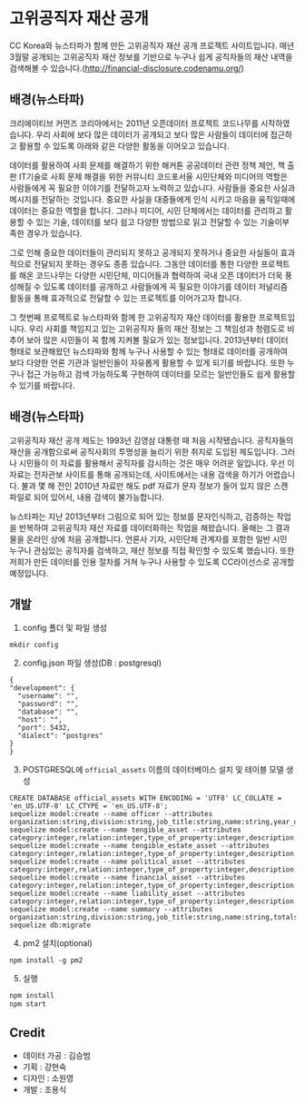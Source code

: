 고위공직자 재산 공개
================
CC Korea와 뉴스타파가 함께 만든 고위공직자 재산 공개 프로젝트 사이트입니다. 매년 3월말 공개되는 고위공직자 재산 정보를 기반으로 누구나 쉽게 공직자들의 재산 내역을 검색해볼 수 있습니다.(http://financial-disclosure.codenamu.org/)

배경(뉴스타파)
---
크리에이티브 커먼즈 코리아에서는 2011년 오픈데이터 프로젝트 코드나무를 시작하였습니다.
우리 사회에 보다 많은 데이터가 공개되고 보다 많은 사람들이 데이터에 접근하고 활용할 수 있도록 아래와 같은 다양한 활동을 이어오고 있습니다.

데이터를 활용하여 사회 문제를 해결하기 위한 해커톤
공공데이터 관련 정책 제언, 책 출판
IT기술로 사회 문제 해결을 위한 커뮤니티 코드포서울
시민단체와 미디어의 역할은 사람들에게 꼭 필요한 이야기를 전달하고자 노력하고 있습니다. 사람들을 중요한 사실과 메시지를 전달하는 것입니다. 중요한 사실을 대중들에게 인식 시키고 마음을 움직일때에 데이터는 중요한 역할을 합니다. 그러나 미디어, 시민 단체에서는 데이터를 관리하고 활용할 수 있는 기술, 데이터를 보다 쉽고 다양한 방법으로 읽고 전달할 수 있는 기술이부족한 경우가 있습니다.

그로 인해 중요한 데이터들이 관리되지 못하고 공개되지 못하거나 중요한 사실들이 효과적으로 전달되지 못하는 경우도 종종 있습니다. 그동안 데이터를 통한 다양한 프로젝트를 해온 코드나무는 다양한 시민단체, 미디어들과 협력하여 국내 오픈 데이터가 더욱 풍성해질 수 있도록 데이터를 공개하고 사람들에게 꼭 필요한 이야기를 데이터 저널리즘 활동을 통해 효과적으로 전달할 수 있는 프로젝트를 이어가고자 합니다.

그 첫번째 프로젝트로 뉴스타파와 함께 한 고위공직자 재산 데이터를 활용한 프로젝트입니다.
우리 사회를 책임지고 있는 고위공직자 들의 재산 정보는 그 책임성과 청렴도로 비추어 보아 많은 시민들이 꼭 함께 지켜볼 필요가 있는 정보입니다. 2013년부터 데이터 형태로 보관해왔던 뉴스타파와 함께 누구나 사용할 수 있는 형태로 데이터를 공개하여 보다 다양한 언론 기관과 일반인들이 자유롭게 활용할 수 있게 되기를 바랍니다. 또한 누구나 접근 가능하고 검색 가능하도록 구현하여 데이터를 모르는 일반인들도 쉽게 활용할 수 있기를 바랍니다.

배경(뉴스타파)
---
고위공직자 재산 공개 제도는 1993년 김영삼 대통령 때 처음 시작됐습니다. 공직자들의 재산을 공개함으로써 공직사회의 투명성을 늘리기 위한 취지로 도입된 제도입니다. 그러나 시민들이 이 자료를 활용해서 공직자를 감시하는 것은 매우 어려운 일입니다. 우선 이 자료는 전자관보 사이트를 통해 공개되는데, 사이트에서는 내용 검색을 하기가 어렵습니다. 불과 몇 해 전인 2010년 자료만 해도 pdf 자료가 문자 정보가 들어 있지 않은 스캔 파일로 되어 있어서, 내용 검색이 불가능합니다.

뉴스타파는 지난 2013년부터 그림으로 되어 있는 정보를 문자인식하고, 검증하는 작업을 반복하여 고위공직자 재산 자료를 데이터화하는 작업을 해왔습니다. 올해는 그 결과물을 온라인 상에 처음 공개합니다. 언론사 기자, 시민단체 관계자를 포함한 일반 시민 누구나 관심있는 공직자를 검색하고, 재산 정보를 직접 확인할 수 있도록 했습니다. 또한 저희가 만든 데이터를 인용 절차를 거쳐 누구나 사용할 수 있도록 CC라이선스로 공개할 예정입니다.

개발
-----------

1. config 폴더 및 파일 생성
  ```/config
  mkdir config
  ```
2. config.json 파일 생성(DB : postgresql)
  ``` DB 커넥션 정보 입력
{  
  "development": {
    "username": "",
    "password": "",
    "database": "",
    "host": "",
    "port": 5432,
    "dialect": "postgres"
  }
}  
  ```
  
3. POSTGRESQL에 `official_assets` 이름의 데이터베이스 설치 및 테이블 모델 생성
  ```postgresql
  CREATE DATABASE official_assets WITH ENCODING = 'UTF8' LC_COLLATE = 'en_US.UTF-8' LC_CTYPE = 'en_US.UTF-8';
  sequelize model:create --name officer --attributes organization:string,division:string,job_title:string,name:string,year_of_investigating:integer
  sequelize model:create --name tengible_asset --attributes category:integer,relation:integer,type_of_property:integer,description:text,previous_price:integer,increase_price:integer,increase_deal_price:integer,decrease_price:integer,decrease_deal_price:integer,present_price:integer,reason_for_change:text,year_of_investigating:integer
  sequelize model:create --name tengible_estate_asset --attributes category:integer,relation:integer,type_of_property:integer,description:text,previous_price:integer,increase_price:integer,increase_deal_price:integer,decrease_price:integer,decrease_deal_price:integer,present_price:integer,reason_for_change:text,year_of_investigating:integer
  sequelize model:create --name political_asset --attributes category:integer,relation:integer,type_of_property:integer,description:text,previous_price:integer,increase_price:integer,increase_deal_price:integer,decrease_price:integer,decrease_deal_price:integer,present_price:integer,reason_for_change:text,year_of_investigating:integer
  sequelize model:create --name financial_asset --attributes category:integer,relation:integer,type_of_property:integer,description:text,previous_price:integer,increase_price:integer,increase_deal_price:integer,decrease_price:integer,decrease_deal_price:integer,present_price:integer,reason_for_change:text,year_of_investigating:integer
  sequelize model:create --name liability_asset --attributes category:integer,relation:integer,type_of_property:integer,description:text,previous_price:integer,increase_price:integer,increase_deal_price:integer,decrease_price:integer,decrease_deal_price:integer,present_price:integer,reason_for_change:text,year_of_investigating:integer
  sequelize model:create --name summary --attributes organization:string,division:string,job_title:string,name:string,totals:integer,tengibles:integer,tengible_estates:integer,tengible_estate_amounts:integer,financials:integer,relations:integer,fluctuates:integer,year_of_investigating:integer
  sequelize db:migrate
  ```
  
4. pm2 설치(optional)  
  ```
  npm install -g pm2
  ```
  
5. 실행

  ```bash  
  npm install
  npm start
  ```

Credit
------------
- 데이터 가공 : 김승범
- 기획 : 강현숙
- 디자인 : 소원영
- 개발 : 조용식

